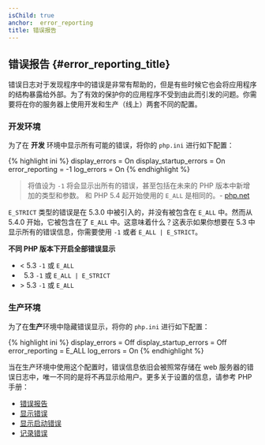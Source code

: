 ```yaml
---
isChild: true
anchor:  error_reporting
title: 错误报告
---
```


## 错误报告 {#error_reporting_title}

错误日志对于发现程序中的错误是非常有帮助的，但是有些时候它也会将应用程序的结构暴露给外部。为了有效的保护你的应用程序不受到由此而引发的问题。你需要将在你的服务器上使用开发和生产（线上）两套不同的配置。

### 开发环境

为了在 **开发** 环境中显示所有可能的错误，将你的 `php.ini` 进行如下配置：

{% highlight ini %}
display_errors = On
display_startup_errors = On
error_reporting = -1
log_errors = On
{% endhighlight %}

> 将值设为 `-1` 将会显示出所有的错误，甚至包括在未来的 PHP 版本中新增加的类型和参数。
> 和 PHP 5.4 起开始使用的 `E_ALL` 是相同的。-
> [php.net](http://php.net/function.error-reporting)

`E_STRICT` 类型的错误是在 5.3.0 中被引入的，并没有被包含在 `E_ALL` 中。然而从 5.4.0 开始，它被包含在了 `E_ALL` 中。这意味着什么？这表示如果你想要在 5.3 中显示所有的错误信息，你需要使用 `-1` 或者 `E_ALL | E_STRICT`。

**不同 PHP 版本下开启全部错误显示**

* &lt; 5.3 `-1` 或 `E_ALL`
* &nbsp; 5.3 `-1` 或 `E_ALL | E_STRICT`
* &gt; 5.3 `-1` 或 `E_ALL`

### 生产环境

为了在<strong>生产</strong>环境中隐藏错误显示，将你的 `php.ini` 进行如下配置：

{% highlight ini %}
display_errors = Off
display_startup_errors = Off
error_reporting = E_ALL
log_errors = On
{% endhighlight %}

当在生产环境中使用这个配置时，错误信息依旧会被照常存储在 web 服务器的错误日志中，唯一不同的是将不再显示给用户。更多关于设置的信息，请参考 PHP 手册：

* [错误报告](http://php.net/errorfunc.configuration#ini.error-reporting)
* [显示错误](http://php.net/errorfunc.configuration#ini.display-errors)
* [显示启动错误](http://php.net/errorfunc.configuration#ini.display-startup-errors)
* [记录错误](http://php.net/errorfunc.configuration#ini.log-errors)
